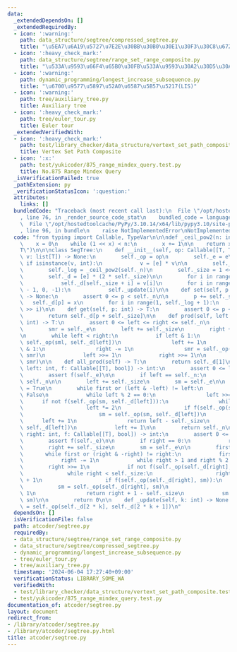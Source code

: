 ```yaml
---
data:
  _extendedDependsOn: []
  _extendedRequiredBy:
  - icon: ':warning:'
    path: data_structure/segtree/compressed_segtree.py
    title: "\u5EA7\u6A19\u5727\u7E2E\u30BB\u30B0\u30E1\u30F3\u30C8\u6728"
  - icon: ':heavy_check_mark:'
    path: data_structure/segtree/range_set_range_composite.py
    title: "\u533A\u9593\u66F4\u65B0\u30FB\u533A\u9593\u30A2\u30D5\u30A3\u30F3"
  - icon: ':warning:'
    path: dynamic_programming/longest_increase_subsequence.py
    title: "\u6700\u9577\u5897\u52A0\u6587\u5B57\u5217(LIS)"
  - icon: ':warning:'
    path: tree/auxiliary_tree.py
    title: Auxiliary tree
  - icon: ':heavy_check_mark:'
    path: tree/euler_tour.py
    title: Euler tour
  _extendedVerifiedWith:
  - icon: ':heavy_check_mark:'
    path: test/library_checker/data_structure/vertext_set_path_composite.test.py
    title: Vertex Set Path Composite
  - icon: ':x:'
    path: test/yukicoder/875_range_mindex_query.test.py
    title: No.875 Range Mindex Query
  _isVerificationFailed: true
  _pathExtension: py
  _verificationStatusIcon: ':question:'
  attributes:
    links: []
  bundledCode: "Traceback (most recent call last):\n  File \"/opt/hostedtoolcache/PyPy/3.10.14/x64/lib/pypy3.10/site-packages/onlinejudge_verify/documentation/build.py\"\
    , line 76, in _render_source_code_stat\n    bundled_code = language.bundle(\n\
    \  File \"/opt/hostedtoolcache/PyPy/3.10.14/x64/lib/pypy3.10/site-packages/onlinejudge_verify/languages/python.py\"\
    , line 96, in bundle\n    raise NotImplementedError\nNotImplementedError\n"
  code: "from typing import Callable, TypeVar\n\n\ndef _ceil_pow2(n: int) -> int:\n\
    \    x = 0\n    while (1 << x) < n:\n        x += 1\n\n    return x\n\n\nT = TypeVar(\"\
    T\")\n\n\nclass SegTree:\n    def __init__(self, op: Callable[[T, T], T], e: T,\
    \ v: list[T]) -> None:\n        self._op = op\n        self._e = e\n\n       \
    \ if isinstance(v, int):\n            v = [e] * v\n\n        self._n = len(v)\n\
    \        self._log = _ceil_pow2(self._n)\n        self._size = 1 << self._log\n\
    \        self._d = [e] * (2 * self._size)\n\n        for i in range(self._n):\n\
    \            self._d[self._size + i] = v[i]\n        for i in range(self._size\
    \ - 1, 0, -1):\n            self._update(i)\n\n    def set(self, p: int, x: T)\
    \ -> None:\n        assert 0 <= p < self._n\n\n        p += self._size\n     \
    \   self._d[p] = x\n        for i in range(1, self._log + 1):\n            self._update(p\
    \ >> i)\n\n    def get(self, p: int) -> T:\n        assert 0 <= p < self._n\n\n\
    \        return self._d[p + self._size]\n\n    def prod(self, left: int, right:\
    \ int) -> T:\n        assert 0 <= left <= right <= self._n\n        sml = self._e\n\
    \        smr = self._e\n        left += self._size\n        right += self._size\n\
    \n        while left < right:\n            if left & 1:\n                sml =\
    \ self._op(sml, self._d[left])\n                left += 1\n            if right\
    \ & 1:\n                right -= 1\n                smr = self._op(self._d[right],\
    \ smr)\n            left >>= 1\n            right >>= 1\n\n        return self._op(sml,\
    \ smr)\n\n    def all_prod(self) -> T:\n        return self._d[1]\n\n    def max_right(self,\
    \ left: int, f: Callable[[T], bool]) -> int:\n        assert 0 <= left <= self._n\n\
    \        assert f(self._e)\n\n        if left == self._n:\n            return\
    \ self._n\n\n        left += self._size\n        sm = self._e\n\n        first\
    \ = True\n        while first or (left & -left) != left:\n            first =\
    \ False\n            while left % 2 == 0:\n                left >>= 1\n      \
    \      if not f(self._op(sm, self._d[left])):\n                while left < self._size:\n\
    \                    left *= 2\n                    if f(self._op(sm, self._d[left])):\n\
    \                        sm = self._op(sm, self._d[left])\n                  \
    \      left += 1\n                return left - self._size\n            sm = self._op(sm,\
    \ self._d[left])\n            left += 1\n\n        return self._n\n\n    def min_left(self,\
    \ right: int, f: Callable[[T], bool]) -> int:\n        assert 0 <= right <= self._n\n\
    \        assert f(self._e)\n\n        if right == 0:\n            return 0\n\n\
    \        right += self._size\n        sm = self._e\n\n        first = True\n \
    \       while first or (right & -right) != right:\n            first = False\n\
    \            right -= 1\n            while right > 1 and right % 2:\n        \
    \        right >>= 1\n            if not f(self._op(self._d[right], sm)):\n  \
    \              while right < self._size:\n                    right = 2 * right\
    \ + 1\n                    if f(self._op(self._d[right], sm)):\n             \
    \           sm = self._op(self._d[right], sm)\n                        right -=\
    \ 1\n                return right + 1 - self._size\n            sm = self._op(self._d[right],\
    \ sm)\n\n        return 0\n\n    def _update(self, k: int) -> None:\n        self._d[k]\
    \ = self._op(self._d[2 * k], self._d[2 * k + 1])\n"
  dependsOn: []
  isVerificationFile: false
  path: atcoder/segtree.py
  requiredBy:
  - data_structure/segtree/range_set_range_composite.py
  - data_structure/segtree/compressed_segtree.py
  - dynamic_programming/longest_increase_subsequence.py
  - tree/euler_tour.py
  - tree/auxiliary_tree.py
  timestamp: '2024-06-04 17:27:40+09:00'
  verificationStatus: LIBRARY_SOME_WA
  verifiedWith:
  - test/library_checker/data_structure/vertext_set_path_composite.test.py
  - test/yukicoder/875_range_mindex_query.test.py
documentation_of: atcoder/segtree.py
layout: document
redirect_from:
- /library/atcoder/segtree.py
- /library/atcoder/segtree.py.html
title: atcoder/segtree.py
---
```

